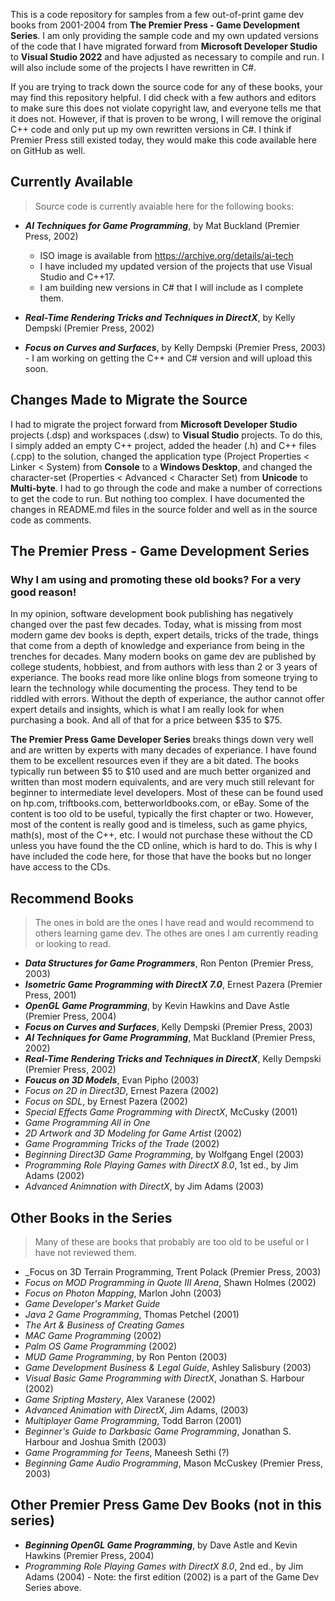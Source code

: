 This is a code repository for samples from a few out-of-print game dev books from 2001-2004 from **The Premier Press - Game Development Series**. I am only providing the sample code and my own updated versions of the code that I have migrated forward from **Microsoft Developer Studio** to **Visual Studio 2022** and have adjusted as necessary to compile and run. I will also include some of the projects I have rewritten in C#. 

If you are trying to track down the source code for any of these books, your may find this repository helpful. I did check with a few authors and editors to make sure this does not violate copyright law, and everyone tells me that it does not. However, if that is proven to be wrong, I will remove the original C++ code and only put up my own rewritten versions in C#. I think if Premier Press still existed today, they would make this code available here on GitHub as well. 

## Currently Available
> Source code is currently avaiable here for the following books:

- _**AI Techniques for Game Programming**_, by Mat Buckland (Premier Press, 2002)
  - ISO image is available from https://archive.org/details/ai-tech  
  - I have included my updated version of the projects that use Visual Studio and C++17.
  - I am building new versions in C# that I will include as I complete them.
    
- _**Real-Time Rendering Tricks and Techniques in DirectX**_, by Kelly Dempski (Premier Press, 2002)

- _**Focus on Curves and Surfaces**_, by Kelly Dempski (Premier Press, 2003) - I am working on getting the C++ and C# version and will upload this soon. 
  
## Changes Made to Migrate the Source
I had to migrate the project forward from **Microsoft Developer Studio** projects (.dsp) and workspaces (.dsw) to **Visual Studio** projects. To do this, I simply added an empty C++ project, added the header (.h) and C++ files (.cpp) to the solution, changed the application type (Project Properties < Linker < System) from **Console** to a **Windows Desktop**, and changed the character-set (Properties < Advanced < Character Set) from **Unicode** to **Multi-byte**. I had to go through the code and make a number of corrections to get the code to run. But nothing too complex. I have documented the changes in README.md files in the source folder and well as in the source code as comments.   

## The Premier Press - Game Development Series

### Why I am using and promoting these old books? For a very good reason!
In my opinion, software development book publishing has negatively changed over the past few decades. Today, what is missing from most modern game dev books is depth, expert details, tricks of the trade, things that come from a depth of knowledge and experiance from being in the trenches for decades. Many modern books on game dev are published by college students, hobbiest, and from authors with less than 2 or 3 years of experiance. The books read more like online blogs from someone trying to learn the technology while documenting the process. They tend to be riddled with errors. Without the depth of experiance, the author cannot offer expert details and insights, which is what I am really look for when purchasing a book. And all of that for a price between $35 to $75.       

**The Premier Press Game Developer Series** breaks things down very well and are written by experts with many decades of experiance. I have found them to be excellent resources even if they are a bit dated. The books typically run between $5 to $10 used and are much better organized and written than most modern equivalents, and are very much still relevant for beginner to intermediate level developers. Most of these can be found used on hp.com, triftbooks.com, betterworldbooks.com, or eBay. Some of the content is too old to be useful, typically the first chapter or two. However, most of the content is really good and is timeless, such as game phyics, math(s), most of the C++, etc. I would not purchase these without the CD unless you have found the the CD online, which is hard to do. This is why I have included the code here, for those that have the books but no longer have access to the CDs. 

## Recommend Books
> The ones in bold are the ones I have read and would recommend to others learning game dev. The othes are ones I am currently reading or looking to read.
- _**Data Structures for Game Programmers**_, Ron Penton (Premier Press, 2003)
- _**Isometric Game Programming with DirectX 7.0**_, Ernest Pazera (Premier Press, 2001)
- _**OpenGL Game Programming**_, by Kevin Hawkins and Dave Astle (Premier Press, 2004)
- _**Focus on Curves and Surfaces**_, Kelly Dempski (Premier Press, 2003)
- _**AI Techniques for Game Programming**_, Mat Buckland (Premier Press, 2002)
- _**Real-Time Rendering Tricks and Techniques in DirectX**_, Kelly Dempski (Premier Press, 2002)
- _**Foucus on 3D Models**_, Evan Pipho (2003)
- _Focus on 2D in Direct3D_, Ernest Pazera (2002)
- _Focus on SDL_, by Ernest Pazera (2002)
- _Special Effects Game Programming with DirectX_, McCusky (2001)
- _Game Programming All in One_
- _2D Artwork and 3D Modeling for Game Artist_ (2002)
- _Game Programming Tricks of the Trade_ (2002)
- _Beginning Direct3D Game Programming_, by Wolfgang Engel (2003)
- _Programming Role Playing Games with DirectX 8.0_, 1st ed., by Jim Adams (2002)
- _Advanced Animnation with DirectX_, by Jim Adams (2003)

## Other Books in the Series
> Many of these are books that probably are too old to be useful or I have not reviewed them.
- _Focus on 3D Terrain Programming, Trent Polack (Premier Press, 2003)
- _Focus on MOD Programming in Quote III Arena_, Shawn Holmes (2002)
- _Focus on Photon Mapping_, Marlon John (2003)
- _Game Developer's Market Guide_
- _Java 2 Game Programming_, Thomas Petchel (2001)
- _The Art & Business of Creating Games_
- _MAC Game Programming_ (2002)
- _Palm OS Game Programming_ (2002)
- _MUD Game Programming_, by Ron Penton (2003)  
- _Game Development Business & Legal Guide_, Ashley Salisbury (2003)
- _Visual Basic Game Programming with DirectX_, Jonathan S. Harbour (2002)
- _Game Sripting Mastery_, Alex Varanese (2002)
- _Advanced Animation with DirectX_, Jim Adams, (2003)
- _Multiplayer Game Programming_, Todd Barron (2001)
- _Beginner's Guide to Darkbasic Game Programming_, Jonathan S. Harbour and Joshua Smith (2003)
- _Game Programming for Teens_, Maneesh Sethi (?)
- _Beginning Game Audio Programming_, Mason McCuskey (Premier Press, 2003)
  
## Other Premier Press Game Dev Books (not in this series)
- _**Beginning OpenGL Game Programming**_, by Dave Astle and Kevin Hawkins (Premier Press, 2004)
- _Programming Role Playing Games with DirectX 8.0_, 2nd ed., by Jim Adams (2004) - Note: the first edition (2002) is a part of the Game Dev Series above.
